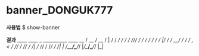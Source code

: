 # banner_DONGUK777

**사용법**
$ show-banner

**결과**
    ____  ____  _   __________  ____ __
   / __ \/ __ \/ | / / ____/ / / / //_/
  / / / / / / /  |/ / / __/ / / / ,<
 / /_/ / /_/ / /|  / /_/ / /_/ / /| |
/_____/\____/_/ |_/\____/\____/_/ |_|


